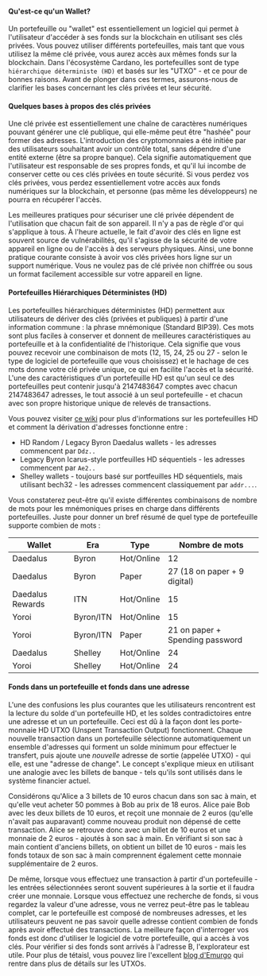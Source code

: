 #### Qu'est-ce qu'un Wallet?

Un portefeuille ou "wallet" est essentiellement un logiciel qui permet à l'utilisateur d'accéder à ses fonds sur la blockchain en utilisant ses clés privées. Vous pouvez utiliser différents portefeuilles, mais tant que vous utilisez la même clé privée, vous aurez accès aux mêmes fonds sur la blockchain. Dans l'écosystème Cardano, les portefeuilles sont de type `hiérarchique déterministe (HD)` et basés sur les "UTXO" - et ce pour de bonnes raisons. Avant de plonger dans ces termes, assurons-nous de clarifier les bases concernant les clés privées et leur sécurité.

#### Quelques bases à propos des clés privées

Une clé privée est essentiellement une chaîne de caractères numériques pouvant générer une clé publique, qui elle-même peut être "hashée" pour former des adresses. L'introduction des cryptomonnaies a été initiée par des utilisateurs souhaitant avoir un contrôle total, sans dépendre d'une entité externe (être sa propre banque). Cela signifie automatiquement que l'utilisateur est responsable de ses propres fonds, et qu'il lui incombe de conserver cette ou ces clés privées en toute sécurité. Si vous perdez vos clés privées, vous perdez essentiellement votre accès aux fonds numériques sur la blockchain, et personne (pas même les développeurs) ne pourra en récupérer l'accès.

Les meilleures pratiques pour sécuriser une clé privée dépendent de l'utilisation que chacun fait de son appareil. Il n'y a pas de règle d'or qui s'applique à tous. À l'heure actuelle, le fait d'avoir des clés en ligne est souvent source de vulnérabilités, qu'il s'agisse de la sécurité de votre appareil en ligne ou de l'accès à des serveurs physiques. Ainsi, une bonne pratique courante consiste à avoir vos clés privées hors ligne sur un support numérique. Vous ne voulez pas de clé privée non chiffrée ou sous un format facilement accessible sur votre appareil en ligne.

#### Portefeuilles Hiérarchiques Déterministes (HD)

Les portefeuilles  hiérarchiques déterministes (HD) permettent aux utilisateurs de dériver des clés (privées et publiques) à partir d'une information commune : la phrase mnémonique (Standard BIP39). Ces mots sont plus faciles à conserver et donnent de meilleures caractéristiques au portefeuille et à la confidentialité de l'historique. Cela signifie que vous pouvez recevoir une combinaison de mots (12, 15, 24, 25 ou 27 - selon le type de logiciel de portefeuille que vous choisissez) et le hachage de ces mots donne votre clé privée unique, ce qui en facilite l'accès et la sécurité. L'une des caractéristiques d'un portefeuille HD est qu'un seul ce des portefeuilles peut contenir jusqu'à 2147483647 comptes avec chacun 2147483647 adresses, le tout associé à un seul portefeuille - et chacun avec son propre historique unique de relevés de transactions.

Vous pouvez visiter [ce wiki](https://github.com/input-output-hk/cardano-wallet/wiki/About-Address-Derivation) pour plus d'informations sur les portefeuilles HD et comment la dérivation d'adresses fonctionne entre :

- HD Random / Legacy Byron Daedalus wallets - les adresses commencent par `Ddz..`
- Legacy Byron Icarus-style portfeuilles HD séquentiels - les adresses commencent par `Ae2..`
- Shelley wallets - toujours basé sur portfeuilles HD séquentiels, mais utilisant bech32 - les adresses commencent classiquement par `addr...`.

Vous constaterez peut-être qu'il existe différentes combinaisons de nombre de mots pour les mnémoniques prises en charge dans différents portefeuilles. Juste pour donner un bref résumé de quel type de portefeuille supporte combien de mots :

|Wallet            |Era      |Type      |Nombre de mots                 |
|------------------|---------|----------|-------------------------------|
|Daedalus          |Byron    |Hot/Online|12                             |
|Daedalus          |Byron    |Paper     |27 (18 on paper + 9 digital)   |
|Daedalus Rewards  |ITN      |Hot/Online|15                             |
|Yoroi             |Byron/ITN|Hot/Online|15                             |
|Yoroi             |Byron/ITN|Paper     |21 on paper + Spending password|
|Daedalus          |Shelley  |Hot/Online|24                             |
|Yoroi             |Shelley  |Hot/Online|24                             |

#### Fonds dans un portefeuille et fonds dans une adresse

L'une des confusions les plus courantes que les utilisateurs rencontrent est la lecture du solde d'un portefeuille HD, et les soldes contradictoires entre une adresse et un un portefeuille. Ceci est dû à la façon dont les porte-monnaie HD UTXO (Unspent Transaction Output) fonctionnent. Chaque nouvelle transaction dans un portefeuille sélectionne automatiquement un ensemble d'adresses qui forment un solde minimum pour effectuer le transfert, puis ajoute une *nouvelle* adresse de sortie (appelée UTXO) - qui elle, est une "adresse de change".
Le concept s'explique mieux en utilisant une analogie avec les billets de banque - tels qu'ils sont utilisés dans le système financier actuel.

Considérons qu'Alice a 3 billets de 10 euros chacun dans son sac à main, et qu'elle veut acheter 50 pommes à Bob au prix de 18 euros.
Alice paie Bob avec les deux billets de 10 euros, et reçoit une monnaie de 2 euros (qu'elle n'avait pas auparavant) comme nouveau produit non dépensé de cette transaction.
Alice se retrouve donc avec un billet de 10 euros et une monnaie de 2 euros - ajoutés à son sac à main. En vérifiant si son sac à main contient d'anciens billets, on obtient un billet de 10 euros - mais les fonds totaux de son sac à main comprennent également cette monnaie supplémentaire de 2 euros.

De même, lorsque vous effectuez une transaction à partir d'un portefeuille - les entrées sélectionnées seront souvent supérieures à la sortie et il faudra créer une monnaie.
Lorsque vous effectuez une recherche de fonds, si vous regardez la valeur d'une adresse, vous ne verrez peut-être pas le tableau complet, car le portefeuille est composé de nombreuses adresses, et les utilisateurs peuvent ne pas savoir quelle adresse contient combien de fonds après avoir effectué des transactions.
La meilleure façon d'interroger vos fonds est donc d'utiliser le logiciel de votre portefeuille, qui a accès à vos clés. Pour vérifier si des fonds sont arrivés à l'adresse B, l'explorateur est utile.
Pour plus de tétaisl, vous pouvez lire l'excellent [blog d'Emurgo](https://emurgo.io/en/blog/blockchain-primer-cardanos-utxo-model-simply-explained) qui rentre dans plus de détails sur les UTXOs.
